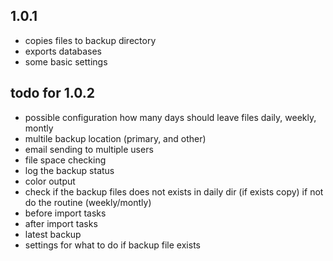 

1.0.1
-----------
- copies files to backup directory 
- exports databases
- some basic settings

todo for 1.0.2
----------
- possible configuration how many days should leave files
daily, weekly, montly
- multile backup location (primary, and other)
- email sending to multiple users
- file space checking
- log the backup status
- color output
- check if the backup files does not exists in daily dir (if exists copy) if not do the routine (weekly/montly)
- before import tasks
- after import tasks
- latest backup
- settings for what to do if backup file exists